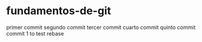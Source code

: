 # fundamentos-de-git
primer commit
segundo commit
tercer commit
cuarto commit
quinto commit
commit 1 to test rebase